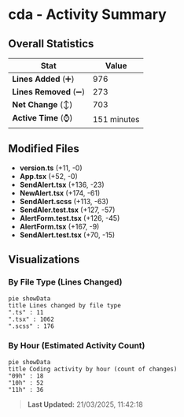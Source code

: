 # cda - Activity Summary 

## Overall Statistics

| Stat                   | Value                                                             |
| ---------------------- | ----------------------------------------------------------------- |
| **Lines Added** (➕)   | 976                                          |
| **Lines Removed** (➖) | 273                                        |
| **Net Change** (↕)    | 703                |
| **Active Time** (⌚)   | 151 minutes |


## Modified Files
- **version.ts** (+11, -0)
- **App.tsx** (+52, -0)
- **SendAlert.tsx** (+136, -23)
- **NewAlert.tsx** (+174, -61)
- **SendAlert.scss** (+113, -63)
- **SendAler.test.tsx** (+127, -57)
- **AlertForm.test.tsx** (+126, -45)
- **AlertForm.tsx** (+167, -9)
- **SendAlert.test.tsx** (+70, -15)

## Visualizations

### By File Type (Lines Changed)

```mermaid
pie showData
title Lines changed by file type
".ts" : 11
".tsx" : 1062
".scss" : 176
```

### By Hour (Estimated Activity Count)

```mermaid
pie showData
title Coding activity by hour (count of changes)
"09h" : 18
"10h" : 52
"11h" : 36
```


> **Last Updated:** 21/03/2025, 11:42:18
